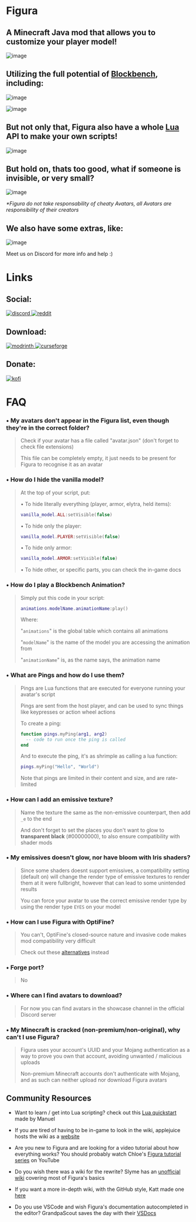 # Figura

## A Minecraft Java mod that allows you to customize your player model!
![image](https://user-images.githubusercontent.com/40085587/232265398-f193b7c2-428f-41df-bc65-7c6b5a02e31b.png)

## Utilizing the full potential of [Blockbench](https://www.blockbench.net/), including:

![image](https://user-images.githubusercontent.com/40085587/232266646-72ea56aa-fb99-4706-bbac-dd242fbad57f.png)

![image](https://user-images.githubusercontent.com/40085587/232266641-0ef9d180-4190-46f5-a4a6-7e01e06fe6a1.png)

## But not only that, Figura also have a whole [Lua](https://www.lua.org/) API to make your own scripts!

![image](https://user-images.githubusercontent.com/40085587/232266708-9d6d9da6-a454-4ca0-83f2-a58c229ab03b.png)

## But hold on, thats too good, what if someone is invisible, or very small?

![image](https://user-images.githubusercontent.com/40085587/232266726-9d31c171-b16f-4246-adbe-30a337d7f15b.png)

*\*Figura do not take responsability of cheaty Avatars, all Avatars are responsibility of their creators*

## We also have some extras, like:

![image](https://user-images.githubusercontent.com/40085587/232266831-5266010b-28c8-4fa1-987c-daad23657bac.png)

Meet us on Discord for more info and help :)

# Links
[discord]: https://discord.com/api/guilds/125227483518861312/widget.png
[reddit]: https://img.shields.io/badge/Reddit-ff4500?logo=reddit&logoColor=ffffff&labelColor=ff4500
[modrinth]: https://img.shields.io/badge/Modrinth-1bd96a?logo=modrinth&logoColor=ffffff&labelColor=1bd96a
[curseforge]: https://img.shields.io/badge/CurseForge-f16436?logo=curseforge&logoColor=ffffff&labelColor=f16436
[kofi]: https://img.shields.io/badge/Ko--fi-00b9fe?logo=kofi&logoColor=ffffff&labelColor=00b9fe

## Social:
[ ![discord][] ](https://discord.gg/ekHGHcH8Af)
[ ![reddit][] ](https://www.reddit.com/r/Figura)

## Download:
[ ![modrinth] ](https://modrinth.com/mod/figura)
[ ![curseforge][] ](https://curseforge.com/minecraft/mc-mods/figura)

## Donate:
[ ![kofi][] ](https://ko-fi.com/francy_chan)

# FAQ

### • My avatars don't appear in the Figura list, even though they're in the correct folder?
> Check if your avatar has a file called "avatar.json" (don't forget to check file extensions)
> 
> This file can be completely empty, it just needs to be present for Figura to recognise it as an avatar

### • How do I hide the vanilla model?
> At the top of your script, put:
>
> • To hide literally everything (player, armor, elytra, held items):
> ```lua
> vanilla_model.ALL:setVisible(false)
> ```
>
> • To hide only the player:
> ```lua
> vanilla_model.PLAYER:setVisible(false)
> ```
>
> • To hide only armor:
> ```lua
> vanilla_model.ARMOR:setVisible(false)
> ```
> 
> • To hide other, or specific parts, you can check the in-game docs

### • How do I play a Blockbench Animation?
> Simply put this code in your script:
> ```lua
> animations.modelName.animationName:play()
> ```
> Where:
> 
> "`animations`" is the global table which contains all animations
> 
> "`modelName`" is the name of the model you are accessing the animation from
> 
> "`animationName`" is, as the name says, the animation name

### • What are Pings and how do I use them?
> Pings are Lua functions that are executed for everyone running your avatar's script
> 
> Pings are sent from the host player, and can be used to sync things like keypresses or action wheel actions
> 
> To create a ping:
> ```lua
> function pings.myPing(arg1, arg2)
>   -- code to run once the ping is called
> end
> ```
> And to execute the ping, it's as shrimple as calling a lua function:
> ```lua
> pings.myPing("Hello", "World")
> ```
> Note that pings are limited in their content and size, and are rate-limited

### • How can I add an emissive texture?
> Name the texture the same as the non-emissive counterpart, then add `_e` to the end
> 
> And don't forget to set the places you don't want to glow to **transparent black** (#00000000), to also ensure compatibility with shader mods

### • My emissives doesn't glow, nor have bloom with Iris shaders?
> Since some shaders doesnt support emissives, a compatibility setting (default on) will change the render type of emissive textures to render them at it were fullbright, however that can lead to some unintended results
>
> You can force your avatar to use the correct emissive render type by using the render type `EYES` on your model

### • How can I use Figura with OptiFine?
> You can't, OptiFine's closed-source nature and invasive code makes mod compatibility very difficult
> 
> Check out these [alternatives](https://lambdaurora.dev/optifine_alternatives/) instead

### • Forge port?
> No

### • Where can I find avatars to download?
> For now you can find avatars in the showcase channel in the official Discord server

### • My Minecraft is cracked (non-premium/non-original), why can't I use Figura?
> Figura uses your account's UUID and your Mojang authentication as a way to prove you own that account, avoiding unwanted / malicious uploads
> 
> Non-premium Minecraft accounts don't authenticate with Mojang, and as such can neither upload nor download Figura avatars

## Community Resources

* Want to learn / get into Lua scripting?
  check out this [Lua quickstart](https://manuel-3.github.io/lua-quickstart) made by Manuel


* If you are tired of having to be in-game to look in the wiki, applejuice hosts the wiki as a [website](https://applejuiceyy.github.io/figs/)


* Are you new to Figura and are looking for a video tutorial about how everything works? You should probably watch Chloe's [Figura tutorial series](https://www.youtube.com/playlist?list=PLNz7v2g2SFA8lOQUDS4z4-gIDLi_dWAhl) on YouTube


* Do you wish there was a wiki for the rewrite?
  Slyme has an [unofficial wiki](https://slymeball.github.io/Figura-Wiki) covering most of Figura's basics


* If you want a more in-depth wiki, with the GitHub style, Katt made one [here](https://github.com/KitCat962/FiguraRewriteRewrite/wiki) 


* Do you use VSCode and wish Figura's documentation autocompleted in the editor? GrandpaScout saves the day with their [VSDocs](https://github.com/GrandpaScout/FiguraRewriteVSDocs/wiki)
